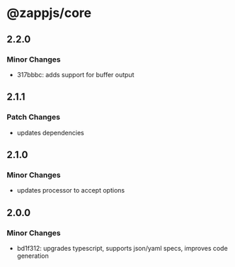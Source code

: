 # @zappjs/core

## 2.2.0

### Minor Changes

- 317bbbc: adds support for buffer output

## 2.1.1

### Patch Changes

- updates dependencies

## 2.1.0

### Minor Changes

- updates processor to accept options

## 2.0.0

### Minor Changes

- bd1f312: upgrades typescript, supports json/yaml specs, improves code generation

